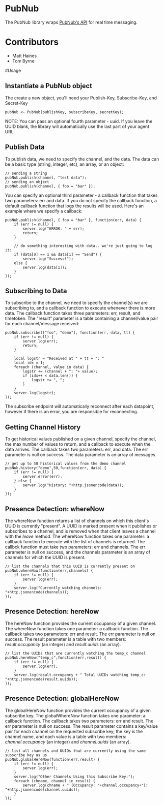 # PubNub
The PubNub library wraps [PubNub's API](http://www.pubnub.com/) for real time messaging. 

# Contributors
- Matt Haines
- Tom Byrne

#Usage
## Instantiate a PubNub object
The create a new object, you'll need your Publish-Key, Subscribe-Key, and Secret-Key

```
pubNub <- PubNub(publishKey, subscribeKey, secretKey);
```

NOTE: You can pass an optional fourth parameter - uuid. If you leave the UUID blank, the library will automatically use the last part of your agent URL.

## Publish Data
To publish data, we need to specify the channel, and the data. The data can be a basic type (string, integer, etc), an array, or an object:

```
// sending a string
pubNub.publish(channel, "test data");
// sending an object
pubNub.publish(channel, { foo = "bar" });
```

You can specify an optional third parameter - a callback function that takes two parameters: err and data. If you do not specify the callback function, a default callback function that logs the results will be used. Here's an example where we specify a callback:

```
pubNub.publish(channel, { foo = "bar" }, function(err, data) {
	if (err != null) {
		server.log("ERROR: " + err);
		return;
	}
	
	// do something interesting with data.. we're just going to log it:
	if (data[0] == 1 && data[1] == "Send") {
		server.log("Success!");
	else {
		server.log(data[1]);
	}
});
```

## Subscribing to Data
To subscribe to the channel, we need to specify the channel(s) we are subscribing to, and a callback function to execute whenever there is more data. The callback function takes three parameters: err, result, and timetoken. The "result" parameter is a table containing a channel/value pair for each channel/message received:

```
pubNub.subscribe(["foo", "demo"], function(err, data, tt) {
    if (err != null) {
        server.log(err);
        return;
    }
    
    local logstr = "Received at " + tt + ": "
    local idx = 1;
    foreach (channel, value in data) {
        logstr += (channel + ": "+ value);
        if (idx++ < data.len()) {
            logstr += ", ";
        }
    }
    server.log(logstr);
});
```

The subscribe endpoint will automatically reconnect after each datapoint, however if there is an error, you are responsible for reconnecting. 

## Getting Channel History
To get historical values published on a given channel, specify the channel, the max number of values to return, and a callback to execute when the data arrives. The callback takes two parameters: err, and data. The err parameter is null on success. The data parameter is an array of messages.

```
// get up to 50 historical values from the demo channel
pubNub.history("demo",50,function(err, data) {
    if (err != null) {
        server.error(err);
    } else {
        server.log("History: "+http.jsonencode(data));
    }
});
```

## Presence Detection: whereNow
The whereNow function returns a list of channels on which this client's UUID is currently "present". A UUID is marked present when it publishes or subscribes to a channel, and is removed when that client leaves a channel with the *leave* method. The whereNow function takes one parameter: a callback function to execute with the list of channels is returned. The callbck function must take two parameters: err and channels. The err parameter is null on success, and the channels parameter is an array of channels for which the UUID is present.

```
// list the channels that this UUID is currently present on
pubNub.whereNow(function(err,channels) {
    if (err != null) {
        server.log(err);
    }
    server.log("Currently watching channels: "+http.jsonencode(channels));
});
```

## Presence Detection: hereNow
The hereNow function provides the current occupancy of a given channel. The whereNow function takes one parameter: a callback function. The callback takes two parameters: err and result. The err parameter is null on success. The result parameter is a table with two members: *result.occupancy* (an integer) and *result.uuids* (an array).

```
// list the UUIDs that are currently watching the temp_c channel
pubNub.hereNow("temp_c",function(err,result) {
    if (err != null) {
        server.log(err);
    }
    server.log(result.occupancy + " Total UUIDs watching temp_c: "+http.jsonencode(result.uuids));
});
```

## Presence Detection: globalHereNow
The globalHereNow function provides the current occupancy of a given subscribe key. The globalWhereNow function takes one parameter: a callback function. The callback takes two parameters: err and result. The err parameter is null on success. The result parameter contains a key/value pair for each channel on the requested subscribe key; the key is the channel name, and each value is a table with two members: *channel.occupancy* (an integer) and *channel.uuids* (an array).

```
// list all channels and UUIDs that are currently using the same subscribe key as us
pubNub.globalHereNow(function(err,result) {
    if (err != null) {
        server.log(err);
    }
    server.log("Other Channels Using this Subscribe Key:");
    foreach (chname, channel in result) {
        server.log(chname + " (Occupancy: "+channel.occupancy+"): "+http.jsonencode(channel.uuids));
    }
});
```
